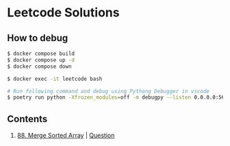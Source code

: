 # Leetcode Solutions

## How to debug

``` bash
$ docker compose build
$ docker compose up -d
$ docker compose down
```

``` bash
$ docker exec -it leetcode bash
```

``` bash
# Run following command and debug using Pythong Debugger in vscode
$ poetry run python -Xfrozen_modules=off -m debugpy --listen 0.0.0.0:5678 --wait-for-client xxxx.py
```

## Contents

1. [88. Merge Sorted Array](src/88_merge_sorted_array.py) |
[Question](https://leetcode.com/problems/merge-sorted-array)
